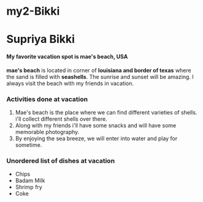 # my2-Bikki
# Supriya Bikki 

#### My favorite vacation spot is mae's beach, USA

**mae's beach** is located in corner of **louisiana and border of texas** where the sand is filled with **seashells**. The sunrise and sunset will be amazing. I always visit the beach with my friends in vacation.

### Activities done at vacation

1. Mae's beach is the place where we can find different varieties of shells. i'll collect different shells over there.
2. Along with my friends i'll have some snacks and will have some memorable photography.
3. By enjoying the sea breeze, we will enter into water and play for sometime.

### Unordered list of dishes at vacation

- Chips
- Badam Milk
- Shrimp fry
- Coke